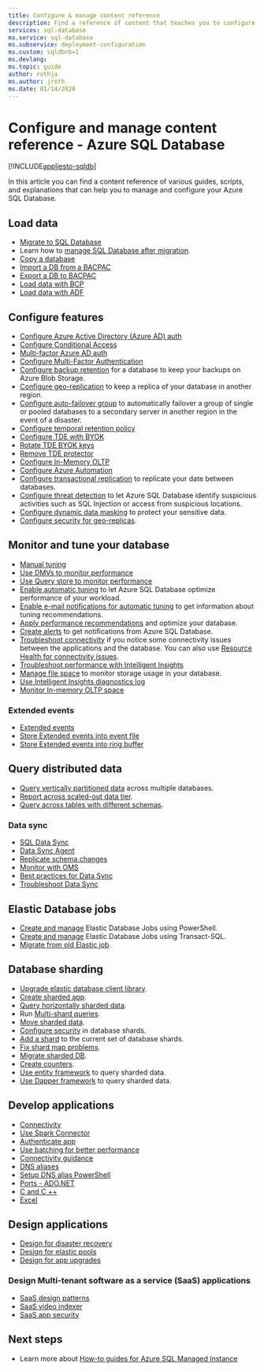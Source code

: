 ```yaml
---
title: Configure & manage content reference
description: Find a reference of content that teaches you to configure and manage Azure SQL Database. 
services: sql-database
ms.service: sql-database
ms.subservice: deployment-configuration
ms.custom: sqldbrb=1
ms.devlang: 
ms.topic: guide
author: rothja
ms.author: jroth
ms.date: 01/14/2020
---
```

# Configure and manage content reference - Azure SQL Database
[!INCLUDE[appliesto-sqldb](../includes/appliesto-sqldb.md)]

In this article you can find a content reference of various guides, scripts, and explanations that can help you to manage and configure your Azure SQL Database. 

## Load data

- [Migrate to SQL Database](migrate-to-database-from-sql-server.md)
- Learn how to [manage SQL Database after migration](manage-data-after-migrating-to-database.md).
- [Copy a database](database-copy.md)
- [Import a DB from a BACPAC](database-import.md)
- [Export a DB to BACPAC](database-export.md)
- [Load data with BCP](../load-from-csv-with-bcp.md)
- [Load data with ADF](/azure/data-factory/connector-azure-sql-database?toc=/azure/sql-database/toc.json)

## Configure features

- [Configure Azure Active Directory (Azure AD) auth](authentication-aad-configure.md)
- [Configure Conditional Access](conditional-access-configure.md)
- [Multi-factor Azure AD auth](authentication-mfa-ssms-overview.md)
- [Configure Multi-Factor Authentication](authentication-mfa-ssms-configure.md)
- [Configure backup retention](long-term-backup-retention-configure.md) for a database to keep your backups on Azure Blob Storage. 
- [Configure geo-replication](active-geo-replication-overview.md) to keep a replica of your database in another region.
- [Configure auto-failover group](auto-failover-group-configure-sql-db.md) to automatically failover a group of single or pooled databases to a secondary server in another region in the event of a disaster. 
- [Configure temporal retention policy](temporal-tables-retention-policy.md)
- [Configure TDE with BYOK](transparent-data-encryption-byok-configure.md)
- [Rotate TDE BYOK keys](transparent-data-encryption-byok-key-rotation.md)
- [Remove TDE protector](transparent-data-encryption-byok-remove-tde-protector.md)
- [Configure In-Memory OLTP](../in-memory-oltp-configure.md)
- [Configure Azure Automation](automation-manage.md)
- [Configure transactional replication](replication-to-sql-database.md) to replicate your date between databases.
- [Configure threat detection](threat-detection-configure.md) to let Azure SQL Database identify suspicious activities such as SQL Injection or access from suspicious locations.
- [Configure dynamic data masking](dynamic-data-masking-configure-portal.md) to protect your sensitive data.
- [Configure security for geo-replicas](active-geo-replication-security-configure.md).

## Monitor and tune your database

- [Manual tuning](performance-guidance.md)
- [Use DMVs to monitor performance](monitoring-with-dmvs.md)
- [Use Query store to monitor performance](/sql/relational-databases/performance/best-practice-with-the-query-store#Insight)
- [Enable automatic tuning](automatic-tuning-enable.md) to let Azure SQL Database optimize performance of your workload.
- [Enable e-mail notifications for automatic tuning](automatic-tuning-email-notifications-configure.md) to get information about tuning recommendations.
- [Apply performance recommendations](database-advisor-find-recommendations-portal.md) and optimize your database.
- [Create alerts](alerts-insights-configure-portal.md) to get notifications from Azure SQL Database.
- [Troubleshoot connectivity](troubleshoot-common-errors-issues.md) if you notice some connectivity issues between the applications and the database. You can also use [Resource Health for connectivity issues](resource-health-to-troubleshoot-connectivity.md).
- [Troubleshoot performance with Intelligent Insights](intelligent-insights-troubleshoot-performance.md)
- [Manage file space](file-space-manage.md) to monitor storage usage in your database.
- [Use Intelligent Insights diagnostics log](intelligent-insights-use-diagnostics-log.md)
- [Monitor In-memory OLTP space](../in-memory-oltp-monitor-space.md)

### Extended events

- [Extended events](xevent-db-diff-from-svr.md)
- [Store Extended events into event file](xevent-code-event-file.md)
- [Store Extended events into ring buffer](xevent-code-ring-buffer.md)

## Query distributed data

- [Query vertically partitioned data](elastic-query-getting-started-vertical.md) across multiple databases.
- [Report across scaled-out data tier](elastic-query-horizontal-partitioning.md).
- [Query across tables with different schemas](elastic-query-vertical-partitioning.md).

### Data sync

- [SQL Data Sync](sql-data-sync-data-sql-server-sql-database.md)
- [Data Sync Agent](sql-data-sync-agent-overview.md)
- [Replicate schema changes](sql-data-sync-update-sync-schema.md)
- [Monitor with OMS](./monitor-tune-overview.md)
- [Best practices for Data Sync](sql-data-sync-best-practices.md)
- [Troubleshoot Data Sync](sql-data-sync-troubleshoot.md)

## Elastic Database jobs

- [Create and manage](elastic-jobs-powershell-create.md) Elastic Database Jobs using PowerShell.
- [Create and manage](elastic-jobs-tsql-create-manage.md) Elastic Database Jobs using Transact-SQL.
- [Migrate from old Elastic job](elastic-jobs-migrate.md).

## Database sharding

- [Upgrade elastic database client library](elastic-scale-upgrade-client-library.md).
- [Create sharded app](elastic-scale-get-started.md).
- [Query horizontally sharded data](elastic-query-getting-started.md).
- Run [Multi-shard queries](elastic-scale-multishard-querying.md).
- [Move sharded data](elastic-scale-configure-deploy-split-and-merge.md).
- [Configure security](elastic-scale-split-merge-security-configuration.md) in database shards.
- [Add a shard](elastic-scale-add-a-shard.md) to the current set of database shards.
- [Fix shard map problems](elastic-database-recovery-manager.md).
- [Migrate sharded DB](elastic-convert-to-use-elastic-tools.md).
- [Create counters](elastic-database-perf-counters.md).
- [Use entity framework](elastic-scale-use-entity-framework-applications-visual-studio.md) to query sharded data.
- [Use Dapper framework](elastic-scale-working-with-dapper.md) to query sharded data.

## Develop applications

- [Connectivity](connect-query-content-reference-guide.md#libraries)
- [Use Spark Connector](spark-connector.md)
- [Authenticate app](application-authentication-get-client-id-keys.md)
- [Use batching for better performance](../performance-improve-use-batching.md)
- [Connectivity guidance](troubleshoot-common-connectivity-issues.md)
- [DNS aliases](dns-alias-overview.md)
- [Setup DNS alias PowerShell](dns-alias-powershell-create.md)
- [Ports - ADO.NET](adonet-v12-develop-direct-route-ports.md)
- [C and C ++](develop-cplusplus-simple.md)
- [Excel](connect-excel.md)

## Design applications

- [Design for disaster recovery](designing-cloud-solutions-for-disaster-recovery.md)
- [Design for elastic pools](disaster-recovery-strategies-for-applications-with-elastic-pool.md)
- [Design for app upgrades](manage-application-rolling-upgrade.md)

### Design Multi-tenant software as a service (SaaS) applications

- [SaaS design patterns](saas-tenancy-app-design-patterns.md)
- [SaaS video indexer](saas-tenancy-video-index-wingtip-brk3120-20171011.md)
- [SaaS app security](saas-tenancy-elastic-tools-multi-tenant-row-level-security.md)

## Next steps

- Learn more about [How-to guides for Azure SQL Managed Instance](../managed-instance/how-to-content-reference-guide.md)